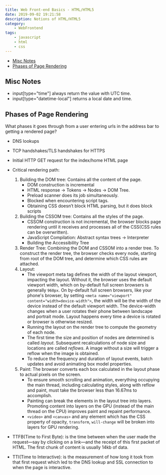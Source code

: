 ```yaml
---
title: Web Front-end Basics - HTML/HTML5
date: 2019-09-02 19:21:58
description: Notions of HTML/HTML5
category:
    - WebFrontend
tags:
    - javascript
    - html
    - css
---
```


- [Misc Notes](#misc-notes)
- [Phases of Page Rendering](#phases-of-page-rendering)

## Misc Notes
- input[type="time"] always return the value with UTC time.
- input[type="datetime-local"] returns a local date and time.

## Phases of Page Rendering

What phases it goes through from a user entering urls in the address bar to getting a rendered page? 

- DNS lookups
- TCP handshakes/TLS handshakes for HTTPS 
- Initial HTTP GET request for the index/home HTML page 
- Critical rendering path:
  1. Building the DOM tree: Contains all the content of the page.
      - DOM construction is incremental
      - HTML response -> Tokens -> Nodes -> DOM Tree.
      - Preload scanner does its job simultaneously.
      - Blocked when encountering script tags.
      - Obtaining CSS doesn’t block HTML parsing, but it does block scripts 
  2. Building the CSSOM tree: Contains all the styles of the page.
      - CSSOM construction is not incremental, the browser blocks page rendering until it receives and processes all of the CSS(CSS rules can be overwritten).
      - JavaScript Compilation: Abstract syntax trees -> Interpreter 
      - Building the Accessibility Tree
  3. Render Tree: Combining the DOM and CSSOM into a render tree. To construct the render tree, the browser checks every node, starting from root of the DOM tree, and determine which CSS rules are attached.
  4. Layout: 
     - The viewport meta tag defines the width of the layout viewport, impacting the layout. Without it, the browser uses the default viewport width, which on by-default full screen browsers is generally `960px`. On by-default full screen browsers, like your phone's browser, by setting `<meta name="viewport" content="width=device-width">`, the width will be the width of the device instead of the default viewport width. The device-width changes when a user rotates their phone between landscape and portrait mode. Layout happens every time a device is rotated or browser is otherwise resized.
     - Running the layout on the render tree to compute the geometry of each node.
     - The first time the size and position of nodes are determined is called *layout*. Subsequent recalculations of node size and locations are called *reflows*. A image without a size will trigger a reflow when the image is obtained.
     - To reduce the frequency and duration of layout events, batch updates and avoid animating box model properties.
  5. Paint: The browser converts each box calculated in the layout phase to actual pixels on the screen.
     - To ensure smooth scrolling and animation, everything occupying the main thread, including calculating styles, along with reflow and paint, must take the browser less than 16.67ms to accomplish.
     - Painting can break the elements in the layout tree into layers. Promoting content into layers on the GPU (instead of the main thread on the CPU) improves paint and repaint performance.
     - `<video>` and `<canvas>` and any element which has the CSS property of opacity, `transform`, `will-change` will be broken into layers for GPU rendering.


- TTFB(Time to First Byte): is the time between when the user made the request—say by clicking on a link—and the receipt of this first packet of HTML. The first chunk of content is usually 14kb of data.
- TTI(Time to Interactive): is the measurement of how long it took from that first request which led to the DNS lookup and SSL connection to when the page is interactive.

 